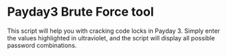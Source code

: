 # Payday3 Brute Force tool
This script will help you with cracking code locks in Payday 3.  Simply enter the values highlighted in ultraviolet, and the script will display all possible password combinations.

